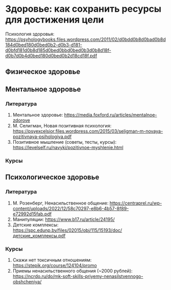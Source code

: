 # Здоровье: как сохранить ресурсы для достижения цели

Психология здоровья: https://psyhologybooks.files.wordpress.com/2011/02/d0bdd0b8d0bad0b8d184d0bed180d0bed0b2-d0b3-d181-d0bfd181d0b8d185d0bed0bbd0bed0b3d0b8d18f-d0b7d0b4d0bed180d0bed0b2d18cd18f.pdf

## Физическое здоровье

## Ментальное здоровье

### Литература
1. Ментальное здоровье: https://media.foxford.ru/articles/mentalnoe-zdorove
2. М. Селигман, Новая позитивная психология: https://psyexcelsior.files.wordpress.com/2015/03/seligman-m-novaya-pozitivnaya-psihologiya.pdf
3. Позитивное мышление (советы, тесты, курсы): https://levelself.ru/navyki/pozitivnoe-myshlenie.html

### Курсы

## Психологическое здоровье

### Литература
1. М. Розенберг, Ненасильственное общение: https://centraprel.ru/wp-content/uploads/2022/12/58c70297-e8b6-4b57-8f89-e72992d15fab.pdf
2. Манипуляции: https://www.b17.ru/article/24195/
3. Детские комплексы: https://spc.edunp.by/files/02015/obj/115/15193/doc/детские_комплексы.pdf

### Курсы
1. Скажи нет токсичным отношениям: https://stepik.org/course/124104/promo
2. Приемы ненасильственного общения (~2000 рублей): https://ncrdo.ru/do/mk-soft-skills-priyemy-nenasilstvennogo-obshcheniya/
